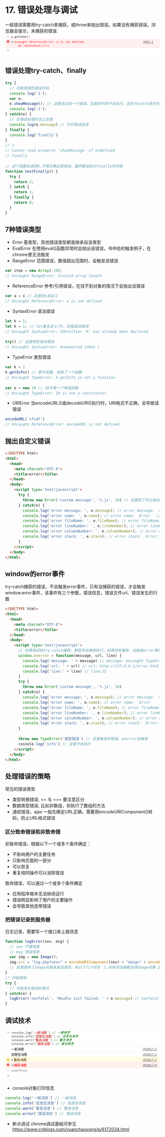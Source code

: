 # 17. 错误处理与调试



一般错误需要用try-catch来捕获，或throw来抛出错误。如果没有捕获错误。浏览器会提示，未捕获的错误.
![uncaught error](/images/js/uncaughtError.png)
## 错误处理try-catch、finally
```js
try {
  // 可能导致的错误代码
  console.log('1');
  var e;
  e.showMessage(); // 这里会出现一个错误，后面的代码不会执行，会执行catch里的代码
  console.log('2');
} catch(e) {
  // 在错误处理时怎么处理
  console.log(e.message) // 打印错误信息
} finally {
  console.log('finally')
}
// 1
// Cannot read property 'showMessage' of undefined
// finally

// 这个函数会返回0,不管正确还是错误，最终都会执行finally的内容
function testFinally() {
  try {
    return 2;
  } catch {
    return 1;
  } finally {
    return 0;
  }
}
```
## 7种错误类型 
- Error 基类型，其他错误类型都是继承自该类型
- EvalError 在使用eval()函数异常时会抛出该错误，书中给的触发例子，在chrome里无法触发
- RangeError 范围错误，数值超出范围时，会触发该错误
```js
var item = new Array(-20);
// Uncaught RangeError: Invalid array length
```
- ReferenceError 参考/引用错误，在找不到对象的情况下会抛出该错误
```js
var a = x // 这里的x未定义
// Uncaught ReferenceError: x is not defined
```
- SyntaxError 语法错误
```js
let k = 1;
let k = 1; // let重复定义了k，回报语法错误
// Uncaught SyntaxError: Identifier 'k' has already been declared

try() // 这里明显语法错误
// Uncaught SyntaxError: Unexpected token (
```
- TypeError 类型错误
```js
var k = 1 
k.getInfo() // 数字变量，调用了一个函数
// Uncaught TypeError: k.getInfo is not a function

var o = new 10 // 10不是一个构造函数
// Uncaught TypeError: 10 is not a constructor
```
- URIError 当encodeURL()或decodeURI()执行时，URI格式不正确，会导致该错误
```js
encodeURL('sfsdf')
// Uncaught ReferenceError: encodeURL is not defined
```
## 抛出自定义错误
```html
<!DOCTYPE html>
<html>
  <head>
    <meta charset="UTF-8">
    <title>error</title>
  </head>
  <body>
    <script type='text/javascript'>
      try {
        throw new Error('custom message', 't.js', 10) // 这里除了可以抛出Error类型错误外，还可以抛出其他6种错误
      } catch(e) {
        console.log('error message: ', e.message); // error message:  custom message
        console.log('error name: ', e.name); // error name:  Error   // 这里错误类型为Error
        console.log('error fileName: ', e.fileName); // error fileName:  undefined
        console.log('error lineNumber: ', e.lineNumber); // error lineNumber:  undefined
        console.log('error columnNumber: ', e.columnNumber); // error columnNumber:  undefined
        console.log('error stack: ', e.stack); // error stack:  Error: custom message at http://127.0.0.1/error.html:11:19
      }
    </script>
  </body>
</html>
```

## window的error事件
try-catch捕获的错误，不会触发error事件，只有没捕获的错误，才会触发window.error事件，该事件有三个参数，错误信息，错误文件url、错误发生的行数
```html
<!DOCTYPE html>
<html>
  <head>
    <meta charset="UTF-8">
    <title>error</title>
  </head>
  <body>
    <script type='text/javascript'>
      // 如果错误有try-catch捕获，那程序会继续执行，如果没有捕获，会触发error事件，程序不会向下执行，注意：window.onerror要放在最前面
      window.onerror = function(message, url, line) {
        console.log('message: ' + message) // message: Uncaught TypeError: 类型错误
        console.log('url: ' + url) // url: http://127.0.0.1/error.html
        console.log('line:' + line) // line:25
      }
      try {
        throw new Error('custom message', 't.js', 10)
      } catch(e) {
        console.log('error message: ', e.message); // error message:  custom message
        console.log('error name: ', e.name); // error name:  Error
        console.log('error fileName: ', e.fileName); // error fileName:  undefined
        console.log('error lineNumber: ', e.lineNumber); // error lineNumber:  undefined
        console.log('error columnNumber: ', e.columnNumber); // error columnNumber:  undefined
        console.log('error stack: ', e.stack); // error stack:  Error: custom message at http://127.0.0.1/error.html:11:19
      }

      throw new TypeError('类型错误') // 这里触发的错误，onerror会触发
      cosnole.log('info') // 这里不会执行
    </script>
  </body>
</html>
```

## 处理错误的策略
常见的错误类型
- 类型转换错误, == 与 === 要注意区分
- 数据类型错误, 比如非数组，却执行了数组的方法
- 通信错误，ajax 一般先确定URL正确，需要用encodeURIComponent()转码，防止URL格式错误

### 区分致命错误和非致命错
非致命错误，根据以下一个或多个条件确定：
- 不影响用户的主要任务
- 只影响页面的一部分
- 可以恢复
- 重复相同操作可以消除错误

致命错误，可以通过一个或多个条件确定
- 应用程序根本无法继续运行
- 错误明显影响了用户的主要操作
- 会导致其他连带错误

### 把错误记录到服务器
日志记录，需要写一个接口来上报信息
```js
function logError(sev, msg) {
  // sev 严重程度
  // msg 错误信息
  var img = new Image();
  img.src = "log.php?sev=" + encodeURIComponent(sev) + "&msg=" + encodeURIComponent(msg)
  // 这里使用了Image对象来发送请求，有以下几个好处：1.所有浏览器都支持Image对象 2.可以避免跨域限制 3.记录错误的过程中出问题的概率比较低
}
// 开始使用
try {
  // 可能发生错误的情况
} catch(e) {
  logError('nonfatal', 'Moudle init failed: ' + e.message) // nonfatal 非致命
}
```

## 调试技术
![console截图](/images/js/console截图.png)

- console对象打印信息

```js
console.log('一般消息') // 一般消息
console.info('信息性消息') // 信息性消息
console.warn('警告消息') // 警告消息
console.error('错误消息') // 错误消息
```
- 断点调试 chrome调试基础可参见 https://www.cnblogs.com/yuanchaoyong/p/6172034.html